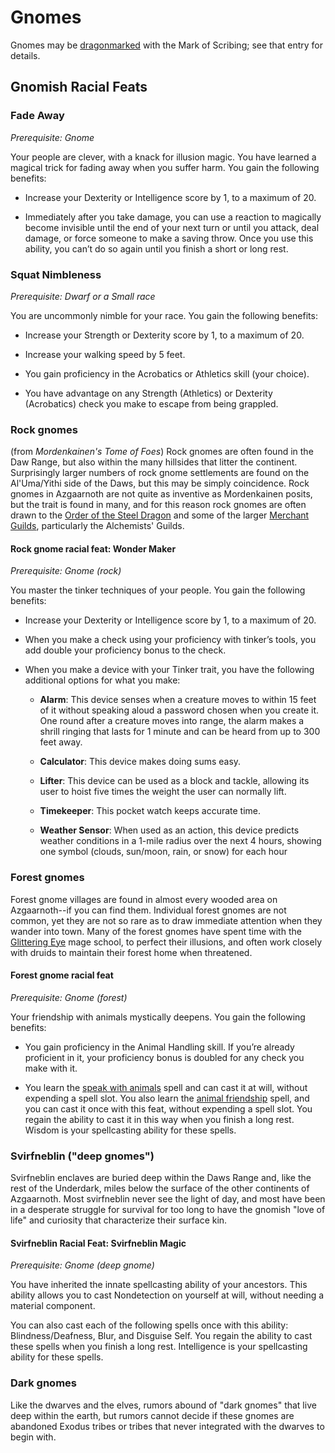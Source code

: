 # Gnomes

Gnomes may be [dragonmarked](Dragonmarked.md) with the Mark of Scribing; see that entry for details.

## Gnomish Racial Feats

### Fade Away
*Prerequisite: Gnome*

Your people are clever, with a knack for illusion magic. You have learned a magical trick for fading away when you suffer harm. You gain the following benefits:

* Increase your Dexterity or Intelligence score by 1, to a maximum of 20.

* Immediately after you take damage, you can use a reaction to magically become invisible until the end of your next turn or until you attack, deal damage, or force someone to make a saving throw. Once you use this ability, you can’t do so again until you finish a short or long rest.

### Squat Nimbleness
*Prerequisite: Dwarf or a Small race*

You are uncommonly nimble for your race. You gain the following benefits:

* Increase your Strength or Dexterity score by 1, to a maximum of 20.

* Increase your walking speed by 5 feet.

* You gain proficiency in the Acrobatics or Athletics skill (your choice).

* You have advantage on any Strength (Athletics) or Dexterity (Acrobatics) check you make to escape from being grappled.

### Rock gnomes
(from *Mordenkainen's Tome of Foes*)
Rock gnomes are often found in the Daw Range, but also within the many hillsides that litter the continent. Surprisingly larger numbers of rock gnome settlements are found on the Al'Uma/Yithi side of the Daws, but this may be simply coincidence. Rock gnomes in Azgaarnoth are not quite as inventive as Mordenkainen posits, but the trait is found in many, and for this reason rock gnomes are often drawn to the [Order of the Steel Dragon](/Organizations/DraconicOrder/Steel.md) and some of the larger [Merchant Guilds](/Organization/MerchantGuilds/MerchantGuilds.md), particularly the Alchemists' Guilds.

#### Rock gnome racial feat: Wonder Maker
*Prerequisite: Gnome (rock)*

You master the tinker techniques of your people. You gain the following benefits:

* Increase your Dexterity or Intelligence score by 1, to a maximum of 20.

* When you make a check using your proficiency with tinker’s tools, you add double your proficiency bonus to the check.

* When you make a device with your Tinker trait, you have the following additional options for what you make:

  * **Alarm**: This device senses when a creature moves to within 15 feet of it without speaking aloud a password chosen when you create it. One round after a creature moves into range, the alarm makes a shrill ringing that lasts for 1 minute and can be heard from up to 300 feet away.

  * **Calculator**: This device makes doing sums easy.

  * **Lifter**: This device can be used as a block and tackle, allowing its user to hoist five times the weight the user can normally lift.

  * **Timekeeper**: This pocket watch keeps accurate time.

  * **Weather Sensor**: When used as an action, this device predicts weather conditions in a 1-mile radius over the next 4 hours, showing one symbol (clouds, sun/moon, rain, or snow) for each hour

### Forest gnomes
Forest gnome villages are found in almost every wooded area on Azgaarnoth--if you can find them. Individual forest gnomes are not common, yet they are not so rare as to draw immediate attention when they wander into town. Many of the forest gnomes have spent time with the [Glittering Eye](/Organizations/MageSchoools/GlitteringEye.md) mage school, to perfect their illusions, and often work closely with druids to maintain their forest home when threatened.

#### Forest gnome racial feat
*Prerequisite: Gnome (forest)*

Your friendship with animals mystically deepens. You gain the following benefits:

* You gain proficiency in the Animal Handling skill. If you’re already proficient in it, your proficiency bonus is doubled for any check you make with it.

* You learn the [speak with animals]() spell and can cast it at will, without expending a spell slot. You also learn the [animal friendship]() spell, and you can cast it once with this feat, without expending a spell slot. You regain the ability to cast it in this way when you finish a long rest. Wisdom is your spellcasting ability for these spells.

### Svirfneblin ("deep gnomes")
Svirfneblin enclaves are buried deep within the Daws Range and, like the rest of the Underdark, miles below the surface of the other continents of Azgaarnoth. Most svirfneblin never see the light of day, and most have been in a desperate struggle for survival for too long to have the gnomish "love of life" and curiosity that characterize their surface kin.

#### Svirfneblin Racial Feat: Svirfneblin Magic
*Prerequisite: Gnome (deep gnome)*

You have inherited the innate spellcasting ability of your ancestors. This ability allows you to cast Nondetection on yourself at will, without needing a material component.

You can also cast each of the following spells once with this ability: Blindness/Deafness, Blur, and Disguise Self. You regain the ability to cast these spells when you finish a long rest. Intelligence is your spellcasting ability for these spells.

### Dark gnomes
Like the dwarves and the elves, rumors abound of "dark gnomes" that live deep within the earth, but rumors cannot decide if these gnomes are abandoned Exodus tribes or tribes that never integrated with the dwarves to begin with.
